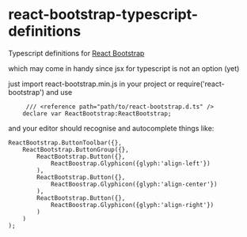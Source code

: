 react-bootstrap-typescript-definitions
======================================

Typescript definitions for [React Bootstrap](http://react-bootstrap.github.io/)

which may come in handy since jsx for typescript is not an option (yet) 

just import react-bootstrap.min.js in your project or require('react-bootstrap')
 and use
```  
     /// <reference path="path/to/react-bootstrap.d.ts" />
    declare var ReactBootstrap:ReactBootstrap;
```  
and your editor should recognise and autocomplete things like:
```
ReactBootstrap.ButtonToolbar({},
    ReactBootstrap.ButtonGroup({},
        ReactBootstrap.Button({},
            ReactBoostrap.Glyphicon({glyph:'align-left'})
        ),
        ReactBootstrap.Button({},
            ReactBoostrap.Glyphicon({glyph:'align-center'})
        ),
        ReactBootstrap.Button({},
            ReactBoostrap.Glyphicon({glyph:'align-right'})
        )
    )
);
```
 
 



